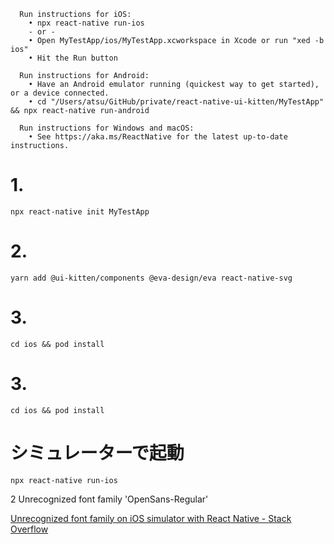 

```
  Run instructions for iOS:
    • npx react-native run-ios
    - or -
    • Open MyTestApp/ios/MyTestApp.xcworkspace in Xcode or run "xed -b ios"
    • Hit the Run button

  Run instructions for Android:
    • Have an Android emulator running (quickest way to get started), or a device connected.
    • cd "/Users/atsu/GitHub/private/react-native-ui-kitten/MyTestApp" && npx react-native run-android

  Run instructions for Windows and macOS:
    • See https://aka.ms/ReactNative for the latest up-to-date instructions.
```


# 1.

```
npx react-native init MyTestApp
```

# 2. 

```
yarn add @ui-kitten/components @eva-design/eva react-native-svg
```

# 3. 

```
cd ios && pod install
```


# 3. 

```
cd ios && pod install
```


# シミュレーターで起動

```
npx react-native run-ios
```




2
Unrecognized font family 'OpenSans-Regular'



[Unrecognized font family on iOS simulator with React Native - Stack Overflow](https://stackoverflow.com/questions/42410354/unrecognized-font-family-on-ios-simulator-with-react-native)

